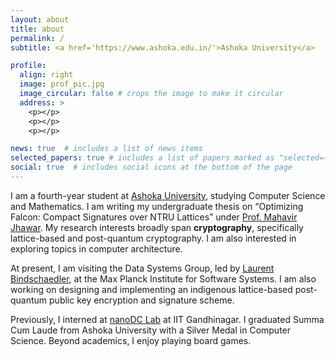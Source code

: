 ```yaml
---
layout: about
title: about
permalink: /
subtitle: <a href='https://www.ashoka.edu.in/'>Ashoka University</a>

profile:
  align: right
  image: prof_pic.jpg
  image_circular: false # crops the image to make it circular
  address: >
    <p></p>
    <p></p>
    <p></p>

news: true  # includes a list of news items
selected_papers: true # includes a list of papers marked as "selected={true}"
social: true  # includes social icons at the bottom of the page
---
```


I am a fourth-year student at [Ashoka University](https://www.ashoka.edu.in/), studying Computer Science and Mathematics. I am writing my undergraduate thesis on “Optimizing Falcon: Compact Signatures over NTRU Lattices” under [Prof. Mahavir Jhawar](https://sites.google.com/site/homeofmahavir/Home). My research interests broadly span <b>cryptography</b>, specifically lattice-based and post-quantum cryptography. I am also interested in exploring topics in computer architecture.

At present, I am visiting the Data Systems Group, led by [Laurent Bindschaedler](https://binds.ch/), at the Max Planck Institute for Software Systems. I am also working on designing and implementing an indigenous lattice-based post-quantum public key encryption and signature scheme.

Previously, I interned at [nanoDC Lab](https://www.linkedin.com/company/nanodc-lab/about/) at IIT Gandhinagar. I graduated Summa Cum Laude from Ashoka University with a Silver Medal in Computer Science. Beyond academics, I enjoy playing board games.
